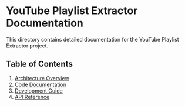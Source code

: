 # YouTube Playlist Extractor Documentation

This directory contains detailed documentation for the YouTube Playlist Extractor project.

## Table of Contents

1. [Architecture Overview](architecture.md)
2. [Code Documentation](code-docs.md)
3. [Development Guide](development-guide.md)
4. [API Reference](api-reference.md)

